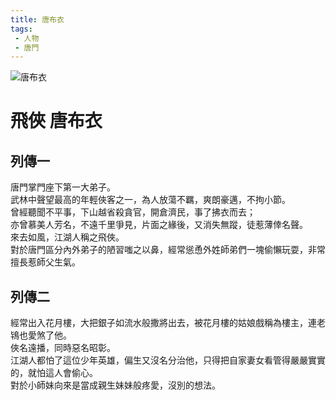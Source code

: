 ```yaml
---
title: 唐布衣
tags:
 - 人物
 - 唐門
---
```


![唐布衣](/images/characters/icon_brother1.png)
# 飛俠 唐布衣

## 列傳一
唐門掌門座下第一大弟子。  
武林中聲望最高的年輕俠客之一，為人放蕩不羈，爽朗豪邁，不拘小節。  
曾經聽聞不平事，下山越省殺貪官，開倉濟民，事了拂衣而去；  
亦曾慕美人芳名，不遠千里爭見，片面之緣後，又消失無蹤，徒惹薄倖名聲。  
來去如風，江湖人稱之飛俠。  
對於唐門區分內外弟子的陋習嗤之以鼻，經常慫恿外姓師弟們一塊偷懶玩耍，非常擅長惹師父生氣。

## 列傳二
經常出入花月樓，大把銀子如流水般撒將出去，被花月樓的姑娘戲稱為樓主，連老鴇也愛煞了他。  
俠名遠播，同時惡名昭彰。  
江湖人都怕了這位少年英雄，偏生又沒名分治他，只得把自家妻女看管得嚴嚴實實的，就怕這人會偷心。  
對於小師妹向來是當成親生妹妹般疼愛，沒別的想法。